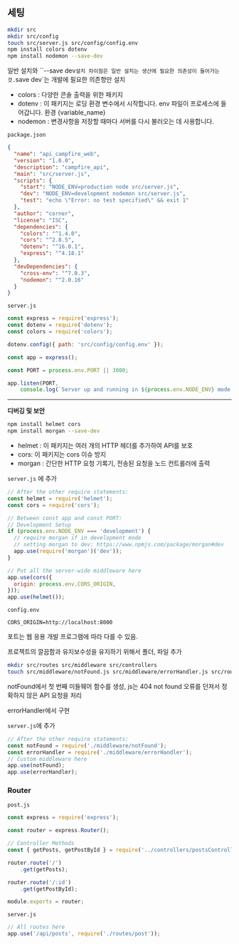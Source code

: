 ## 세팅



```bash
mkdir src
mkdir src/config
touch src/server.js src/config/config.env
npm install colors dotenv
npm install nodemon --save-dev
```

일반 설치와 ``--save dev` 설치 차이점은 일반 설치는 생산에 필요한 의존성이 들어가는 것. `save dev`는 개발에 필요한 의존향만 설치

- colors : 다양한 콘솔 출력을 위한 패키지
- dotenv : 이 패키지는 로딩 환경 변수에서 시작합니다. env 파일이 프로세스에 들어갑니다. 환경 {variable_name}
- nodemon : 변경사항을 저장할 때마다 서버를 다시 불러오는 데 사용합니다.



`package.json`

```json
{
  "name": "api_campfire_web",
  "version": "1.0.0",
  "description": "campfire_api",
  "main": "src/server.js",
  "scripts": {
    "start": "NODE_ENV=production node src/server.js",
    "dev": "NODE_ENV=development nodemon src/server.js",
    "test": "echo \"Error: no test specified\" && exit 1"
  },
  "author": "corner",
  "license": "ISC",
  "dependencies": {
    "colors": "^1.4.0",
    "cors": "^2.8.5",
    "dotenv": "^16.0.1",
    "express": "^4.18.1"
  },
  "devDependencies": {
    "cross-env": "^7.0.3",
    "nodemon": "^2.0.16"
  }
}
```



`server.js`

```js
const express = require('express');
const dotenv = require('dotenv');
const colors = require('colors');

dotenv.config({ path: 'src/config/config.env' });

const app = express();

const PORT = process.env.PORT || 3000;

app.listen(PORT,
    console.log(`Server up and running in ${process.env.NODE_ENV} mode on port ${PORT}`.yellow.bold));

```

---



**디버깅 및 보안**

```bash
npm install helmet cors
npm install morgan --save-dev
```

- helmet : 이 패키지는 여러 개의 HTTP 헤더를 추가하여 API를 보호
- cors: 이 패키지는 cors 이슈 방지
- morgan : 간단한 HTTP 요청 기록기, 전송된 요청을 노드 컨트롤러에 출력

`server.js` 에 추가

```js
// After the other require statements:
const helmet = require('helmet');
const cors = require('cors');

// Between const app and const PORT:
// Development Setup
if (process.env.NODE_ENV === 'development') {
  // require morgan if in development mode
  // setting morgan to dev: https://www.npmjs.com/package/morgan#dev
  app.use(require('morgan')('dev'));
}

// Put all the server-wide middleware here
app.use(cors({
  origin: process.env.CORS_ORIGIN,
}));
app.use(helmet());
```

`config.env` 

```
CORS_ORIGIN=http://localhost:8000
```

포트는 웹 응용 개발 프로그램에 따라 다를 수 있음.





프로젝트의 깔끔함과 유지보수성을 유지하기 위해서 폴더, 파일 추가

```bash
mkdir src/routes src/middleware src/controllers
touch src/middleware/notFound.js src/middleware/errorHandler.js src/routes/post.js src/controllers/postsController.js
```

notFound에서 첫 번째 미들웨어 함수를 생성, js는 404 not found 오류를 던져서 정확하지 않은 API 요청을 처리

errorHandler에서 구현 



`server.js`에 추가

```js
// After the other require statements:
const notFound = require('./middleware/notFound');
const errorHandler = require('./middleware/errorHandler');
// Custom middleware here
app.use(notFound);
app.use(errorHandler);
```

### Router

`post.js`

```js
const express = require('express');

const router = express.Router();

// Controller Methods
const { getPosts, getPostById } = require('../controllers/postsController');

router.route('/')
    .get(getPosts);

router.route('/:id')
    .get(getPostById);

module.exports = router;
```

`server.js`

```js
// All routes here
app.use('/api/posts', require('./routes/post'));
```

